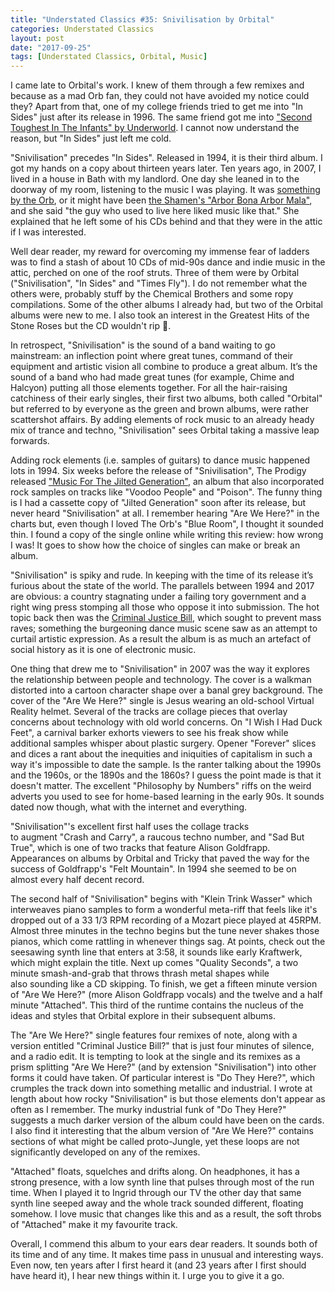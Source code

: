 ```yaml
---
title: "Understated Classics #35: Snivilisation by Orbital"
categories: Understated Classics
layout: post
date: "2017-09-25"
tags: [Understated Classics, Orbital, Music]
---
```


I came late to Orbital's work. I knew of them through a few remixes and because as a mad Orb fan, they could not have avoided my notice could they? Apart from that, one of my college friends tried to get me into "In Sides" just after its release in 1996. The same friend got me into ["Second Toughest In The Infants" by Underworld](uc11). I cannot now understand the reason, but "In Sides" just left me cold.

"Snivilisation" precedes "In Sides". Released in 1994, it is their third album. I got my hands on a copy about thirteen years later. Ten years ago, in 2007, I lived in a house in Bath with my landlord. One day she leaned in to the doorway of my room, listening to the music I was playing. It was [something by the Orb](uc13), or it might have been [the Shamen's "Arbor Bona Arbor Mala"](uc6), and she said "the guy who used to live here liked music like that." She explained that he left some of his CDs behind and that they were in the attic if I was interested.

Well dear reader, my reward for overcoming my immense fear of ladders was to find a stash of about 10 CDs of mid-90s dance and indie music in the attic, perched on one of the roof struts. Three of them were by Orbital ("Snivilisation", "In Sides" and "Times Fly"). I do not remember what the others were, probably stuff by the Chemical Brothers and some ropy compilations. Some of the other albums I already had, but two of the Orbital albums were new to me. I also took an interest in the Greatest Hits of the Stone Roses but the CD wouldn't rip &#xe413;.

In retrospect, "Snivilisation" is the sound of a band waiting to go mainstream: an inflection point where great tunes, command of their equipment and artistic vision all combine to produce a great album. It’s the sound of a band who had made great tunes (for example, Chime and Halcyon) putting all those elements together. For all the hair-raising catchiness of their early singles, their first two albums, both called "Orbital" but referred to by everyone as the green and brown albums, were rather scattershot affairs. By adding elements of rock music to an already heady mix of trance and techno, "Snivilisation" sees Orbital taking a massive leap forwards.

Adding rock elements (i.e. samples of guitars) to dance music happened lots in 1994. Six weeks before the release of "Snivilisation", The Prodigy released ["Music For The Jilted Generation"](http://www.bbc.co.uk/music/reviews/2bvr/), an album that also incorporated rock samples on tracks like "Voodoo People" and "Poison". The funny thing is I had a cassette copy of "Jilted Generation" soon after its release, but never heard "Snivilisation" at all. I remember hearing "Are We Here?" in the charts but, even though I loved The Orb's "Blue Room", I thought it sounded thin. I found a copy of the single online while writing this review: how wrong I was! It goes to show how the choice of singles can make or break an album.

"Snivilisation" is spiky and rude. In keeping with the time of its release it’s furious about the state of the world. The parallels between 1994 and 2017 are obvious: a country stagnating under a failing tory government and a right wing press stomping all those who oppose it into submission. The hot topic back then was the [Criminal Justice Bill](https://en.wikipedia.org/wiki/Criminal_Justice_and_Public_Order_Act_1994), which sought to prevent mass raves; something the burgeoning dance music scene saw as an attempt to curtail artistic expression. As a result the album is as much an artefact of social history as it is one of electronic music.

One thing that drew me to "Snivilisation" in 2007 was the way it explores the relationship between people and technology. The cover is a walkman distorted into a cartoon character shape over a banal grey background. The cover of the "Are We Here?" single is Jesus wearing an old-school Virtual Reality helmet. Several of the tracks are collage pieces that overlay concerns about technology with old world concerns. On "I Wish I Had Duck Feet", a carnival barker exhorts viewers to see his freak show while additional samples whisper about plastic surgery. Opener "Forever" slices and dices a rant about the inequities and iniquities of capitalism in such a way it's impossible to date the sample. Is the ranter talking about the 1990s and the 1960s, or the 1890s and the 1860s? I guess the point made is that it doesn't matter. The excellent "Philosophy by Numbers" riffs on the weird adverts you used to see for home-based learning in the early 90s. It sounds dated now though, what with the internet and everything.

"Snivilisation"'s excellent first half uses the collage tracks to augment "Crash and Carry", a raucous techno number, and "Sad But True", which is one of two tracks that feature Alison Goldfrapp. Appearances on albums by Orbital and Tricky that paved the way for the success of Goldfrapp's "Felt Mountain". In 1994 she seemed to be on almost every half decent record.

The second half of "Snivilisation" begins with "Klein Trink Wasser" which interweaves piano samples to form a wonderful meta-riff that feels like it's dropped out of a 33 1/3 RPM recording of a Mozart piece played at 45RPM. Almost three minutes in the techno begins but the tune never shakes those pianos, which come rattling in whenever things sag. At points, check out the seesawing synth line that enters at 3:58, it sounds like early Kraftwerk, which might explain the title. Next up comes "Quality Seconds", a two minute smash-and-grab that throws thrash metal shapes while also sounding like a CD skipping. To finish, we get a fifteen minute version of "Are We Here?" (more Alison Goldfrapp vocals) and the twelve and a half minute "Attached". This third of the runtime contains the nucleus of the ideas and styles that Orbital explore in their subsequent albums.

The "Are We Here?" single features four remixes of note, along with a version entitled "Criminal Justice Bill?" that is just four minutes of silence, and a radio edit. It is tempting to look at the single and its remixes as a prism splitting "Are We Here?" (and by extension "Snivilisation") into other forms it could have taken. Of particular interest is "Do They Here?", which crumples the track down into something metallic and industrial. I wrote at length about how rocky "Snivilisation" is but those elements don't appear as often as I remember. The murky industrial funk of "Do They Here?" suggests a much darker version of the album could have been on the cards. I also find it interesting that the album version of "Are We Here?" contains sections of what might be called proto-Jungle, yet these loops are not significantly developed on any of the remixes.

"Attached" floats, squelches and drifts along. On headphones, it has a strong presence, with a low synth line that pulses through most of the run time. When I played it to Ingrid through our TV the other day that same synth line seeped away and the whole track sounded different, floating somehow. I love music that changes like this and as a result, the soft throbs of "Attached" make it my favourite track.

Overall, I commend this album to your ears dear readers. It sounds both of its time and of any time. It makes time pass in unusual and interesting ways. Even now, ten years after I first heard it (and 23 years after I first should have heard it), I hear new things within it. I urge you to give it a go.